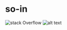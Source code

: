 # so-in

![stack Overflow](http://lmsotfy.com/so.png)
![alt text](https://github.com/Mayada95/so-in/screenShoots/3.png)
